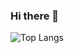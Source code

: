### Hi there 👋

![Top Langs](https://github-readme-stats.vercel.app/api/top-langs/?username=xindixu&layout=compact&langs_count=15&hide=html,css,scilab&exclude_repo=xindixu.space-v1)

<!--START_SECTION:waka-->
<!--END_SECTION:waka-->

